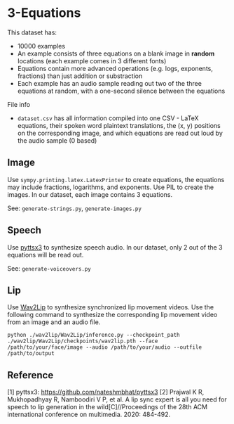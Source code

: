 # 3-Equations
This dataset has:
 - 10000 examples
 - An example consists of three equations on a blank image in **random** locations (each example comes in 3 different fonts)
 - Equations contain more advanced operations (e.g. logs, exponents, fractions) than just addition or substraction
 - Each example has an audio sample reading out two of the three equations at random, with a one-second silence between the equations

File info
 - `dataset.csv` has all information compiled into one CSV - LaTeX equations, their spoken word plaintext translations, the (x, y) positions on the corresponding image, and which equations are read out loud by the audio sample (0 based)

## Image
Use ```sympy.printing.latex.LatexPrinter``` to create equations, the equations may include fractions, logarithms, and exponents. Use PIL to create the images. In our dataset, each image contains 3 equations.

See: ```generate-strings.py```, ```generate-images.py```

## Speech
Use [pyttsx3](https://github.com/nateshmbhat/pyttsx3) to synthesize speech audio. In our dataset, only 2 out of the 3 equations will be read out.

See: ```generate-voiceovers.py```

## Lip
Use [Wav2Lip](https://github.com/Rudrabha/Wav2Lip) to synthesize synchronized lip movement videos. Use the following command to synthesize the corresponding lip movement video from an image and an audio file.

```python ./wav2lip/Wav2Lip/inference.py --checkpoint_path ./wav2lip/Wav2Lip/checkpoints/wav2lip.pth --face /path/to/your/face/image --audio /path/to/your/audio --outfile /path/to/output```


## Reference
[1] pyttsx3: https://github.com/nateshmbhat/pyttsx3
[2] Prajwal K R, Mukhopadhyay R, Namboodiri V P, et al. A lip sync expert is all you need for speech to lip generation in the wild[C]//Proceedings of the 28th ACM international conference on multimedia. 2020: 484-492.
